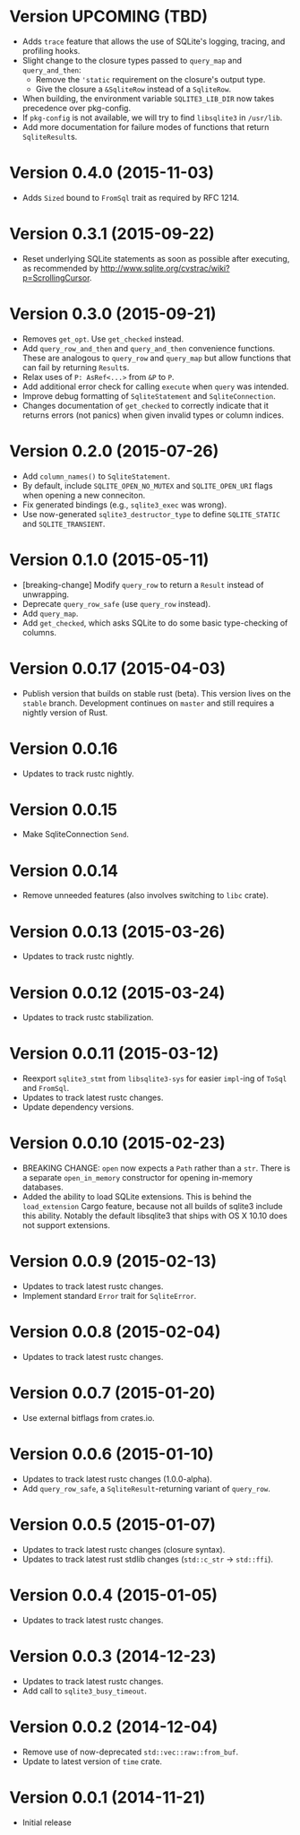 # Version UPCOMING (TBD)

* Adds `trace` feature that allows the use of SQLite's logging, tracing, and profiling hooks.
* Slight change to the closure types passed to `query_map` and `query_and_then`:
    * Remove the `'static` requirement on the closure's output type.
    * Give the closure a `&SqliteRow` instead of a `SqliteRow`.
* When building, the environment variable `SQLITE3_LIB_DIR` now takes precedence over pkg-config.
* If `pkg-config` is not available, we will try to find `libsqlite3` in `/usr/lib`.
* Add more documentation for failure modes of functions that return `SqliteResult`s.

# Version 0.4.0 (2015-11-03)

* Adds `Sized` bound to `FromSql` trait as required by RFC 1214.

# Version 0.3.1 (2015-09-22)

* Reset underlying SQLite statements as soon as possible after executing, as recommended by
  http://www.sqlite.org/cvstrac/wiki?p=ScrollingCursor.

# Version 0.3.0 (2015-09-21)

* Removes `get_opt`. Use `get_checked` instead.
* Add `query_row_and_then` and `query_and_then` convenience functions. These are analogous to
  `query_row` and `query_map` but allow functions that can fail by returning `Result`s.
* Relax uses of `P: AsRef<...>` from `&P` to `P`.
* Add additional error check for calling `execute` when `query` was intended.
* Improve debug formatting of `SqliteStatement` and `SqliteConnection`.
* Changes documentation of `get_checked` to correctly indicate that it returns errors (not panics)
  when given invalid types or column indices.

# Version 0.2.0 (2015-07-26)

* Add `column_names()` to `SqliteStatement`.
* By default, include `SQLITE_OPEN_NO_MUTEX` and `SQLITE_OPEN_URI` flags when opening a
  new conneciton.
* Fix generated bindings (e.g., `sqlite3_exec` was wrong).
* Use now-generated `sqlite3_destructor_type` to define `SQLITE_STATIC` and `SQLITE_TRANSIENT`.

# Version 0.1.0 (2015-05-11)

* [breaking-change] Modify `query_row` to return a `Result` instead of unwrapping.
* Deprecate `query_row_safe` (use `query_row` instead).
* Add `query_map`.
* Add `get_checked`, which asks SQLite to do some basic type-checking of columns.

# Version 0.0.17 (2015-04-03)

* Publish version that builds on stable rust (beta). This version lives on the
  `stable` branch. Development continues on `master` and still requires a nightly
  version of Rust.

# Version 0.0.16

* Updates to track rustc nightly.

# Version 0.0.15

* Make SqliteConnection `Send`.

# Version 0.0.14

* Remove unneeded features (also involves switching to `libc` crate).

# Version 0.0.13 (2015-03-26)

* Updates to track rustc nightly.

# Version 0.0.12 (2015-03-24)

* Updates to track rustc stabilization.

# Version 0.0.11 (2015-03-12)

* Reexport `sqlite3_stmt` from `libsqlite3-sys` for easier `impl`-ing of `ToSql` and `FromSql`.
* Updates to track latest rustc changes.
* Update dependency versions.

# Version 0.0.10 (2015-02-23)

* BREAKING CHANGE: `open` now expects a `Path` rather than a `str`. There is a separate
  `open_in_memory` constructor for opening in-memory databases.
* Added the ability to load SQLite extensions. This is behind the `load_extension` Cargo feature,
  because not all builds of sqlite3 include this ability. Notably the default libsqlite3 that
	ships with OS X 10.10 does not support extensions.

# Version 0.0.9 (2015-02-13)

* Updates to track latest rustc changes.
* Implement standard `Error` trait for `SqliteError`.

# Version 0.0.8 (2015-02-04)

* Updates to track latest rustc changes.

# Version 0.0.7 (2015-01-20)

* Use external bitflags from crates.io.

# Version 0.0.6 (2015-01-10)

* Updates to track latest rustc changes (1.0.0-alpha).
* Add `query_row_safe`, a `SqliteResult`-returning variant of `query_row`.

# Version 0.0.5 (2015-01-07)

* Updates to track latest rustc changes (closure syntax).
* Updates to track latest rust stdlib changes (`std::c_str` -> `std::ffi`).

# Version 0.0.4 (2015-01-05)

* Updates to track latest rustc changes.

# Version 0.0.3 (2014-12-23)

* Updates to track latest rustc changes.
* Add call to `sqlite3_busy_timeout`.

# Version 0.0.2 (2014-12-04)

* Remove use of now-deprecated `std::vec::raw::from_buf`.
* Update to latest version of `time` crate.

# Version 0.0.1 (2014-11-21)

* Initial release
